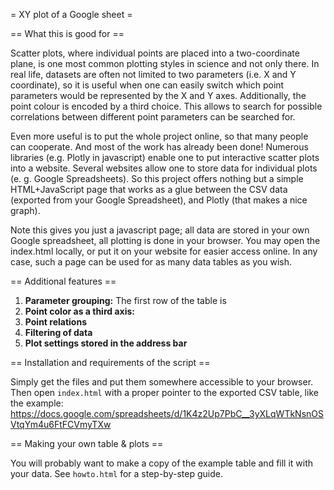 = XY plot of a Google sheet =

== What this is good for == 

Scatter plots, where individual points are placed into a two-coordinate plane, is one most common plotting styles in science and not only there. In real life, datasets are often not limited to two parameters (i.e. X and Y coordinate), so it is useful when one can easily switch which point parameters would be represented by the X and Y axes. Additionally, the point colour is encoded by a third choice. This allows to search for possible correlations between different point parameters can be searched for. 

Even more useful is to put the whole project online, so that many people can cooperate. And most of the work has already been done! Numerous libraries (e.g. Plotly in javascript) enable one to put interactive scatter plots into a website. Several websites allow one to store data for individual plots  (e. g. Google Spreadsheets). So this project offers nothing but a simple HTML+JavaScript page that works as a glue between the CSV data (exported from your Google Spreadsheet), and Plotly (that makes a nice graph).

Note this gives you just a javascript page; all data are stored in your own Google spreadsheet, all plotting is done in your browser. You may open the index.html locally, or put it on your website for easier access online. In any case, such a page can be used for as many data tables as you wish. 

== Additional features == 

1. **Parameter grouping:** The first row of the table is 
1. **Point color as a third axis:**
1. **Point relations**
1. **Filtering of data**
1. **Plot settings stored in the address bar**

== Installation and requirements of the script == 

Simply get the files and put them somewhere accessible to your browser. Then open ```index.html``` with a proper pointer to the exported CSV table, like the example: https://docs.google.com/spreadsheets/d/1K4z2Up7PbC__3yXLqWTkNsnOSVtqYm4u6FtFCVmyTXw

== Making your own table & plots == 

You will probably want to make a copy of the example table and fill it with your data.  See ```howto.html``` for a step-by-step guide.


